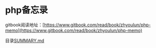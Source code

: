 # php备忘录

gitbook阅读地址：[https://www.gitbook.com/read/book/zhyoulun/php-memo](https://www.gitbook.com/read/book/zhyoulun/php-memo)

目录[SUMMARY.md](SUMMARY.md)
